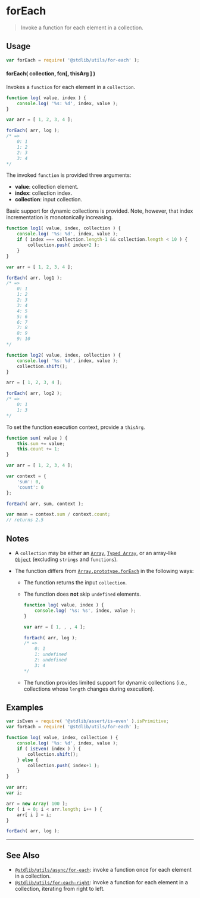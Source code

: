 <!--

@license Apache-2.0

Copyright (c) 2018 The Stdlib Authors.

Licensed under the Apache License, Version 2.0 (the "License");
you may not use this file except in compliance with the License.
You may obtain a copy of the License at

   http://www.apache.org/licenses/LICENSE-2.0

Unless required by applicable law or agreed to in writing, software
distributed under the License is distributed on an "AS IS" BASIS,
WITHOUT WARRANTIES OR CONDITIONS OF ANY KIND, either express or implied.
See the License for the specific language governing permissions and
limitations under the License.

-->

# forEach

> Invoke a function for each element in a collection.

<!-- Section to include introductory text. Make sure to keep an empty line after the intro `section` element and another before the `/section` close. -->

<section class="intro">

</section>

<!-- /.intro -->

<!-- Package usage documentation. -->

<section class="usage">

## Usage

```javascript
var forEach = require( '@stdlib/utils/for-each' );
```

#### forEach( collection, fcn\[, thisArg ] )

Invokes a `function` for each element in a `collection`.

```javascript
function log( value, index ) {
    console.log( '%s: %d', index, value );
}

var arr = [ 1, 2, 3, 4 ];

forEach( arr, log );
/* =>
    0: 1
    1: 2
    2: 3
    3: 4
*/
```

The invoked `function` is provided three arguments:

-   **value**: collection element.
-   **index**: collection index.
-   **collection**: input collection.

Basic support for dynamic collections is provided. Note, however, that index incrementation is monotonically increasing.

```javascript
function log1( value, index, collection ) {
    console.log( '%s: %d', index, value );
    if ( index === collection.length-1 && collection.length < 10 ) {
        collection.push( index+2 );
    }
}

var arr = [ 1, 2, 3, 4 ];

forEach( arr, log1 );
/* =>
    0: 1
    1: 2
    2: 3
    3: 4
    4: 5
    5: 6
    6: 7
    7: 8
    8: 9
    9: 10
*/

function log2( value, index, collection ) {
    console.log( '%s: %d', index, value );
    collection.shift();
}

arr = [ 1, 2, 3, 4 ];

forEach( arr, log2 );
/* =>
    0: 1
    1: 3
*/
```

To set the function execution context, provide a `thisArg`.

```javascript
function sum( value ) {
    this.sum += value;
    this.count += 1;
}

var arr = [ 1, 2, 3, 4 ];

var context = {
    'sum': 0,
    'count': 0
};

forEach( arr, sum, context );

var mean = context.sum / context.count;
// returns 2.5
```

</section>

<!-- /.usage -->

<!-- Package usage notes. Make sure to keep an empty line after the `section` element and another before the `/section` close. -->

<section class="notes">

## Notes

-   A `collection` may be either an [`Array`][mdn-array], [`Typed Array`][mdn-typed-array], or an array-like [`Object`][mdn-object] (excluding `strings` and `functions`).

-   The function differs from [`Array.prototype.forEach`][mdn-array-foreach] in the following ways:

    -   The function returns the input `collection`.

    -   The function does **not** skip `undefined` elements.

        <!-- eslint-disable no-sparse-arrays -->

        ```javascript
        function log( value, index ) {
            console.log( '%s: %s', index, value );
        }

        var arr = [ 1, , , 4 ];

        forEach( arr, log );
        /* =>
            0: 1
            1: undefined
            2: undefined
            3: 4
        */
        ```

    -   The function provides limited support for dynamic collections (i.e., collections whose `length` changes during execution).

</section>

<!-- /.notes -->

<!-- Package usage examples. -->

<section class="examples">

## Examples

<!-- eslint no-undef: "error" -->

```javascript
var isEven = require( '@stdlib/assert/is-even' ).isPrimitive;
var forEach = require( '@stdlib/utils/for-each' );

function log( value, index, collection ) {
    console.log( '%s: %d', index, value );
    if ( isEven( index ) ) {
        collection.shift();
    } else {
        collection.push( index+1 );
    }
}

var arr;
var i;

arr = new Array( 100 );
for ( i = 0; i < arr.length; i++ ) {
    arr[ i ] = i;
}

forEach( arr, log );
```

</section>

<!-- /.examples -->

<!-- Section to include cited references. If references are included, add a horizontal rule *before* the section. Make sure to keep an empty line after the `section` element and another before the `/section` close. -->

<section class="references">

</section>

<!-- /.references -->

<!-- Section for related `stdlib` packages. Do not manually edit this section, as it is automatically populated. -->

<section class="related">

* * *

## See Also

-   <span class="package-name">[`@stdlib/utils/async/for-each`][@stdlib/utils/async/for-each]</span><span class="delimiter">: </span><span class="description">invoke a function once for each element in a collection.</span>
-   <span class="package-name">[`@stdlib/utils/for-each-right`][@stdlib/utils/for-each-right]</span><span class="delimiter">: </span><span class="description">invoke a function for each element in a collection, iterating from right to left.</span>

</section>

<!-- /.related -->

<!-- Section for all links. Make sure to keep an empty line after the `section` element and another before the `/section` close. -->

<section class="links">

[mdn-array]: https://developer.mozilla.org/en-US/docs/Web/JavaScript/Reference/Global_Objects/Array

[mdn-typed-array]: https://developer.mozilla.org/en-US/docs/Web/JavaScript/Reference/Global_Objects/TypedArray

[mdn-object]: https://developer.mozilla.org/en-US/docs/Web/JavaScript/Reference/Global_Objects/Object

[mdn-array-foreach]: https://developer.mozilla.org/en-US/docs/Web/JavaScript/Reference/Global_Objects/Array/forEach

<!-- <related-links> -->

[@stdlib/utils/async/for-each]: https://github.com/stdlib-js/utils/tree/main/async/for-each

[@stdlib/utils/for-each-right]: https://github.com/stdlib-js/utils/tree/main/for-each-right

<!-- </related-links> -->

</section>

<!-- /.links -->
